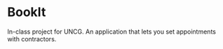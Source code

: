 # BookIt
In-class project for UNCG. An application that lets you set appointments with contractors.
